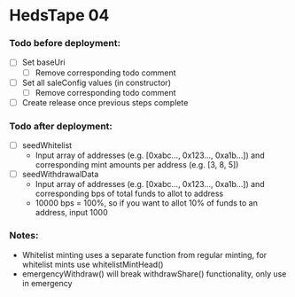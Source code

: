 # HedsTape 04

### Todo before deployment:

- [ ] Set baseUri
  - [ ] Remove corresponding todo comment
- [ ] Set all saleConfig values (in constructor)
  - [ ] Remove corresponding todo comment
- [ ] Create release once previous steps complete

### Todo after deployment:

- [ ] seedWhitelist
  - Input array of addresses (e.g. [0xabc..., 0x123..., 0xa1b...]) and corresponding mint amounts per address (e.g. [3, 8, 5])
- [ ] seedWithdrawalData
  - Input array of addresses (e.g. [0xabc..., 0x123..., 0xa1b...]) and corresponding bps of total funds to allot to address
  - 10000 bps = 100%, so if you want to allot 10% of funds to an address, input 1000

### Notes:

- Whitelist minting uses a separate function from regular minting, for whitelist mints use whitelistMintHead()
- emergencyWithdraw() will break withdrawShare() functionality, only use in emergency
